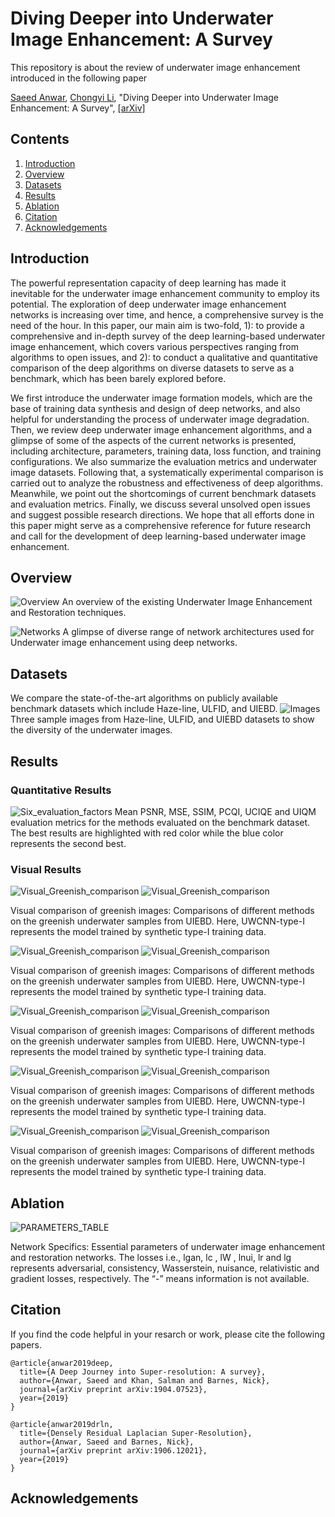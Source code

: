 # Diving Deeper into Underwater Image Enhancement: A Survey
This repository is about the review of underwater image enhancement introduced in the following paper

[Saeed Anwar](https://saeed-anwar.github.io/), [Chongyi Li](https://li-chongyi.github.io/), "Diving Deeper into Underwater Image Enhancement: A Survey", [[arXiv]](https://arxiv.org/pdf/1907.07863.pdf) 


## Contents
1. [Introduction](#introduction)
2. [Overview](#overview)
3. [Datasets](#datasets)
4. [Results](#results)
5. [Ablation](#ablation)
6. [Citation](#citation)
7. [Acknowledgements](#acknowledgements)

## Introduction
The powerful representation capacity of deep learning has made it inevitable for the underwater image enhancement community to employ its potential. The exploration of deep underwater image enhancement networks is increasing over time, and hence, a comprehensive survey is the need of the hour. In this paper, our main aim is two-fold, 1): to provide a comprehensive and in-depth survey of the deep learning-based underwater image enhancement, which covers various perspectives ranging from algorithms to open issues, and 2): to conduct a qualitative and quantitative comparison of the deep algorithms on diverse datasets to serve as a benchmark, which has been barely explored before. 

We first introduce the underwater image formation models, which are the base of training data synthesis and design of deep networks, and also helpful for understanding the process of underwater image degradation. Then, we review deep underwater image enhancement algorithms, and a glimpse of some of the aspects of the current networks is presented, including architecture, parameters, training data, loss function, and training configurations. We also summarize the evaluation metrics and underwater image datasets. Following that, a systematically experimental comparison is carried out to analyze the robustness and effectiveness of deep algorithms. Meanwhile, we point out the shortcomings of current benchmark datasets and evaluation metrics. Finally, we discuss several unsolved open issues and suggest possible research directions. We hope that all efforts done in this paper might serve as a comprehensive reference for future research and call for the development of deep learning-based underwater image enhancement. 

## Overview
![Overview](/Fig/classification_nets.png)
An overview of the existing Underwater Image Enhancement and Restoration techniques.

![Networks](/Fig/UWESurveyFigs.png)
A glimpse of diverse range of network architectures used for Underwater image enhancement using deep networks.

## Datasets
We compare the state-of-the-art algorithms on publicly available benchmark datasets which include Haze-line, ULFID, and UIEBD.
![Images](/Fig/DatasetSampleImages.PNG)
Three sample images from Haze-line, ULFID, and UIEBD  datasets to show the diversity of the underwater images.

## Results
### Quantitative Results
![Six_evaluation_factors](/Fig/TableEvaluation.PNG)
Mean PSNR, MSE, SSIM, PCQI, UCIQE and UIQM evaluation metrics for the  methods evaluated on the benchmark dataset. The best results are highlighted with red color while the blue color represents the second best.

### Visual Results

![Visual_Greenish_comparison](/Fig/Greenish1.PNG)
![Visual_Greenish_comparison](/Fig/Greenish2.PNG)

Visual comparison of greenish images: Comparisons of different methods on the greenish underwater samples from
UIEBD. Here, UWCNN-type-I represents the model trained by synthetic type-I training data.

![Visual_Greenish_comparison](/Fig/bluish1.PNG)
![Visual_Greenish_comparison](/Fig/bluish2.PNG)

Visual comparison of greenish images: Comparisons of different methods on the greenish underwater samples from
UIEBD. Here, UWCNN-type-I represents the model trained by synthetic type-I training data.


![Visual_Greenish_comparison](/Fig/Hazeline1.PNG)
![Visual_Greenish_comparison](/Fig/Hazeline2.PNG)

Visual comparison of greenish images: Comparisons of different methods on the greenish underwater samples from
UIEBD. Here, UWCNN-type-I represents the model trained by synthetic type-I training data.


![Visual_Greenish_comparison](/Fig/ULFID1.PNG)
![Visual_Greenish_comparison](/Fig/ULFID2.PNG)

Visual comparison of greenish images: Comparisons of different methods on the greenish underwater samples from
UIEBD. Here, UWCNN-type-I represents the model trained by synthetic type-I training data.

![Visual_Greenish_comparison](/Fig/HighBackScatter.PNG)
![Visual_Greenish_comparison](/Fig/LowBackScatter.PNG)

Visual comparison of greenish images: Comparisons of different methods on the greenish underwater samples from
UIEBD. Here, UWCNN-type-I represents the model trained by synthetic type-I training data.

## Ablation
![PARAMETERS_TABLE](/Fig/TableParameters.PNG)

Network Specifics: Essential parameters of underwater image enhancement and restoration networks. The losses i.e., lgan, lc , lW , lnui, lr and lg represents adversarial, consistency, Wasserstein, nuisance, relativistic and gradient losses, respectively. The “-” means information is not available.


## Citation
If you find the code helpful in your resarch or work, please cite the following papers.
```
@article{anwar2019deep,
  title={A Deep Journey into Super-resolution: A survey},
  author={Anwar, Saeed and Khan, Salman and Barnes, Nick},
  journal={arXiv preprint arXiv:1904.07523},
  year={2019}
}

@article{anwar2019drln,
  title={Densely Residual Laplacian Super-Resolution},
  author={Anwar, Saeed and Barnes, Nick},
  journal={arXiv preprint arXiv:1906.12021},
  year={2019}
}

```
## Acknowledgements



